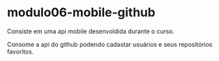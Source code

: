 # modulo06-mobile-github
Consiste em uma api mobile desenvoldida durante o curso.

Consome a api do github podendo cadastar usuários e seus repositórios favoritos.
